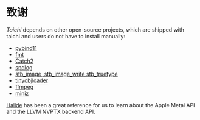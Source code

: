 # 致谢

_Taichi_ depends on other open-source projects, which are shipped with taichi and users do not have to install manually:

- [pybind11](https://github.com/pybind/pybind11)
- [fmt](https://github.com/fmtlib/fmt)
- [Catch2](https://github.com/catchorg/Catch2)
- [spdlog](https://github.com/gabime/spdlog)
- [stb_image, stb_image_write stb_truetype](https://github.com/nothings/stb)
- [tinyobjloader](https://github.com/syoyo/tinyobjloader)
- [ffmpeg](https://www.ffmpeg.org/)
- [miniz](https://github.com/richgel999/miniz)

[Halide](https://halide-lang.org/) has been a great reference for us to learn about the Apple Metal API and the LLVM NVPTX backend API.
